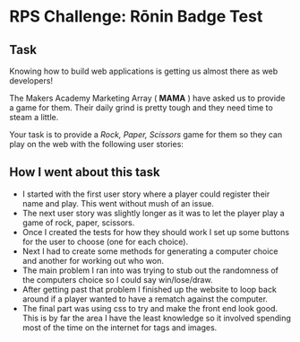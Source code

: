 # RPS Challenge: Rōnin Badge Test

Task 
----

Knowing how to build web applications is getting us almost there as web developers!

The Makers Academy Marketing Array ( **MAMA** ) have asked us to provide a game for them. Their daily grind is pretty tough and they need time to steam a little.

Your task is to provide a _Rock, Paper, Scissors_ game for them so they can play on the web with the following user stories:

How I went about this task
----

* I started with the first user story where a player could register their name and play. This went without mush of an issue.
* The next user story was slightly longer as it was to let the player play a game of rock, paper, scissors.
* Once I created the tests for how they should work I set up some buttons for the user to choose (one for each choice).
* Next I had to create some methods for generating a computer choice and another for working out who won.
* The main problem I ran into was trying to stub out the randomness of the computers choice so I could say win/lose/draw.
* After getting past that problem I finished up the website to loop back around if a player wanted to have a rematch against the computer.
* The final part was using css to try and make the front end look good. This is by far the area I have the least knowledge so it involved spending most of the time on the internet for tags and images.